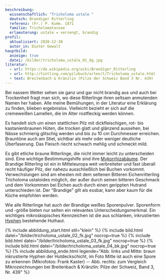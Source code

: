 ```yaml
---
beschreibung:
  wissenschaftlich: "Tricholoma ustale "
  deutsch: Brandiger Ritterling
  referenz: (Fr.) P. Kumm. 1871
  familie: Tricholomataceae
  erlaeuterung: ustale = versengt, brandig
profil:
  aktualisiert: 2020-12-30
  autor_in: Dieter Gewalt
hauptbild:
  anzeige: true
  datei: /bilder/tricholoma_ustale_01_dg.jpg
literatur:
  - url: https://de.wikipedia.org/wiki/Brandiger_Ritterling
  - url: http://tintling.com/pilzbuch/arten/t/Tricholoma_ustale.html
  - text: Breitenbach & Kränzlin (Pilze der Schweiz Band 3 Nr. 439)
---
```

Bei nassem Wetter sehen sie ganz und gar nicht brandig aus und auch bei Trockenheit fragt man sich, wo diese Ritterlinge ihren seltsam anmutenden Namen her haben. Alle meine Bemühungen, in der Literatur eine Erklärung zu finden, blieben ergebnislos. Vielleicht bezieht er sich auf die cremeweißen Lamellen, die im Alter rostfleckig werden können.

Es handelt sich um einen stattlichen Pilz mit dickfleischigen, rot- bis kastanienbraunen Hüten, die trocken glatt und glänzend aussehen, bei Nässe schmierig glitschig werden und bis zu 10 cm Durchmesser erreichen. Brauntöne auch am Stiel, sichtbar als mehr oder weniger deutliche Überfaserung. Das Fleisch riecht schwach mehlig und schmeckt mild.

Es gibt etliche braune Ritterlinge, die nicht immer leicht zu unterscheiden sind. Eine wichtige Bestimmungshilfe sind ihre [Mykorrhizabäume](Mykorrhiza "Glossar"). Der Brandige Ritterling ist ein in Mitteleuropa weit verbreiteter und fast überall recht häufiger Pilz, der nahezu ausschließlich bei Buchen vorkommt. Verwechslungen sind am ehesten mit dem seltenen Bitteren Eichenritterling Tricholoma ustaloides möglich, der außer durch seinen bitteren Geschmack und dem Vorkommen bei Eichen auch durch einen gerippten Hutrand unterschieden ist. Der "Brandige" gilt als essbar, kann aber kaum für die Küche empfohlen werden.

Wie alle Ritterlinge hat auch der Brandige weißes Sporenpulver. Sporenform und -größe bieten nur selten ein relevantes Unterscheidungsmerkmal. Ein wichtiges mikroskopisches Kennzeichen ist die aus schlanken, inkrustierten [Hyphen](Hyphen "Glossar") bestehende Huthaut.

{% include abbildung_start.html stil="klein" %}
{% include bild.html datei="/bilder/tricholoma_ustale_02_fk.jpg" nocrop=true %}
{% include bild.html datei="/bilder/tricholoma_ustale_03_fk.jpg" nocrop=true %}
{% include bild.html datei="/bilder/tricholoma_ustale_04_bk.jpg" nocrop=true %}
{% include abbildung_ende.html legende="Abb. links und Mitte: braun inkrustierte Hyphen der Hutdeckschicht, im Foto Mitte ist auch eine Spore zu erkennen (Mikrofotos: Frank Kaster) -- Abb. rechts: zum Vergleich Mikrozeichnungen bei Breitenbach & Kränzlin: Pilze der Schweiz, Band 3, Nr. 439" %}